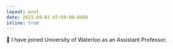 ```yaml
---
layout: post
date: 2023-09-01 07:59:00-0400
inline: true
---
```


:pencil: I have joined University of Waterloo as an Assistant Professor.

